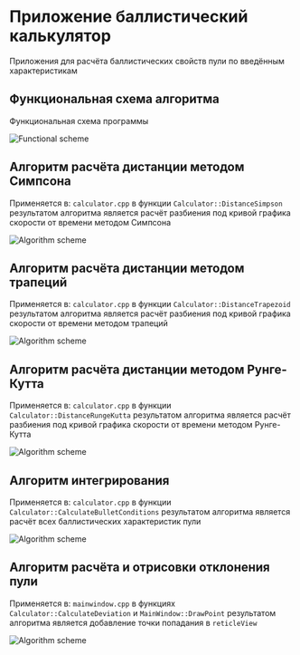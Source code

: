 # Приложение баллистический калькулятор

Приложения для расчёта баллистических свойств пули по введённым характеристикам

## Функциональная схема алгоритма

Функциональная схема программы

![Functional scheme](schemes/1.png)

## Алгоритм расчёта дистанции методом Симпсона

Применяется в: `calculator.cpp` в функции `Calculator::DistanceSimpson` результатом алгоритма является расчёт разбиения под кривой графика скорости от времени методом Симпсона

![Algorithm scheme](schemes/2.png)

## Алгоритм расчёта дистанции методом трапеций

Применяется в: `calculator.cpp` в функции `Calculator::DistanceTrapezoid` результатом алгоритма является расчёт разбиения под кривой графика скорости от времени методом трапеций

![Algorithm scheme](schemes/3.png)

## Алгоритм расчёта дистанции методом Рунге-Кутта

Применяется в: `calculator.cpp` в функции `Calculator::DistanceRungeKutta` результатом алгоритма является расчёт разбиения под кривой графика скорости от времени методом Рунге-Кутта

![Algorithm scheme](schemes/4.png)

## Алгоритм интегрирования

Применяется в: `calculator.cpp` в функции `Calculator::CalculateBulletConditions` результатом алгоритма является расчёт всех баллистических характеристик пули

![Algorithm scheme](schemes/5.png)

## Алгоритм расчёта и отрисовки отклонения пули

Применяется в: `mainwindow.cpp` в функциях `Calculator::CalculateDeviation` и `MainWindow::DrawPoint` результатом алгоритма является добавление точки попадания в `reticleView`

![Algorithm scheme](schemes/6.png)
